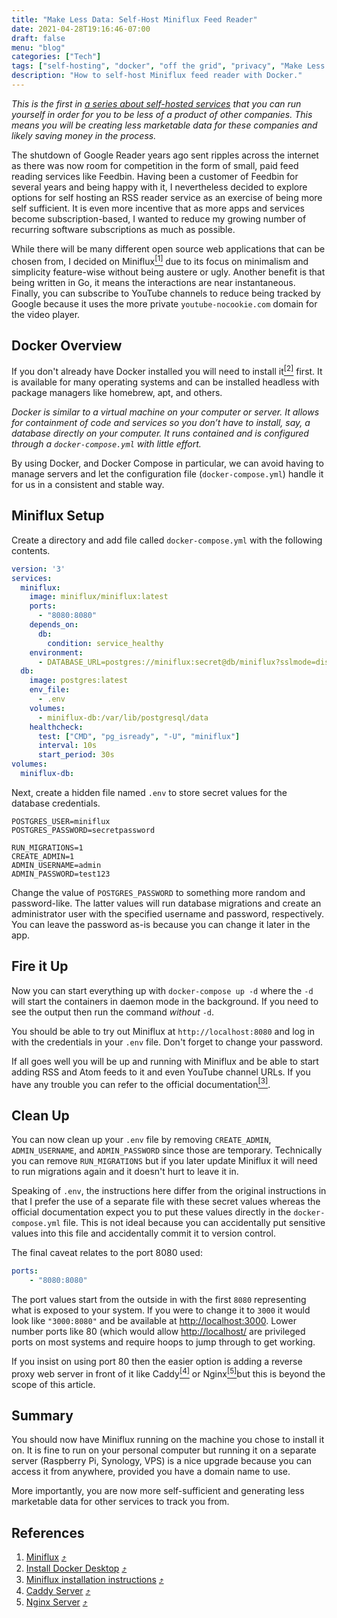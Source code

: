```yaml
---
title: "Make Less Data: Self-Host Miniflux Feed Reader"
date: 2021-04-28T19:16:46-07:00
draft: false
menu: "blog"
categories: ["Tech"]
tags: ["self-hosting", "docker", "off the grid", "privacy", "Make Less Data"]
description: "How to self-host Miniflux feed reader with Docker."
---
```


_This is the first in [a series about self-hosted services](/tags/make-less-data/) that you can run yourself in order for you to be less of a product of other companies.  This means you will be creating less marketable data for these companies and likely saving money in the process._

The shutdown of Google Reader years ago sent ripples across the internet as there was now room for competition in the form of small, paid feed reading services like Feedbin. Having been a customer of Feedbin for several years and being happy with it, I nevertheless decided to explore options for self hosting an RSS reader service as an exercise of being more self sufficient. It is even more incentive that as more apps and services become subscription-based, I wanted to reduce my growing number of recurring software subscriptions as much as possible.

While there will be many different open source web applications that can be chosen from, I decided on <span id="cite_ref_1">Miniflux</span>[<sup>[1]</sup>](#cite_note_1) due to its focus on minimalism and simplicity feature-wise without being austere or ugly. Another benefit is that being written in Go, it means the interactions are near instantaneous. Finally, you can subscribe to YouTube channels to reduce being tracked by Google because it uses the more private `youtube-nocookie.com` domain for the video player.

## Docker Overview

If you don't already have Docker installed you will need to <span id="cite_ref_2">install it</span>[<sup>[2]</sup>](#cite_note_2) first. It is available for many operating systems and can be installed headless with package managers like homebrew, apt, and others.

_Docker is similar to a virtual machine on your computer or server. It allows for containment of code and services so you don’t have to install, say, a database directly on your computer. It runs contained and is configured through a `docker-compose.yml` with little effort._

By using Docker, and Docker Compose in particular, we can avoid having to manage servers and let the configuration file (`docker-compose.yml`) handle it for us in a consistent and stable way.

## Miniflux Setup

Create a directory and add file called `docker-compose.yml` with the following contents.

```yaml
version: '3'
services:
  miniflux:
    image: miniflux/miniflux:latest
    ports:
      - "8080:8080"
    depends_on:
      db:
        condition: service_healthy
    environment:
      - DATABASE_URL=postgres://miniflux:secret@db/miniflux?sslmode=disable
  db:
    image: postgres:latest
    env_file:
      - .env
    volumes:
      - miniflux-db:/var/lib/postgresql/data
    healthcheck:
      test: ["CMD", "pg_isready", "-U", "miniflux"]
      interval: 10s
      start_period: 30s
volumes:
  miniflux-db:
```

Next, create a hidden file named `.env` to store secret values for the database credentials.

```env
POSTGRES_USER=miniflux
POSTGRES_PASSWORD=secretpassword

RUN_MIGRATIONS=1
CREATE_ADMIN=1
ADMIN_USERNAME=admin
ADMIN_PASSWORD=test123
```

Change the value of `POSTGRES_PASSWORD` to something more random and password-like. The latter values will run database migrations and create an administrator user with the specified username and password, respectively. You can leave the password as-is because you can change it later in the app.

## Fire it Up

Now you can start everything up with `docker-compose up -d` where the `-d` will start the containers in daemon mode in the background. If you need to see the output then run the command _without_ `-d`.

You should be able to try out Miniflux at `http://localhost:8080` and log in with the credentials in your `.env` file. Don't forget to change your password.

If all goes well you will be up and running with Miniflux and be able to start adding RSS and Atom feeds to it and even YouTube channel URLs. If you have any trouble you can refer to the <span id="cite_ref_3">official documentation</span>[<sup>[3]</sup>](#cite_note_3).

## Clean Up

You can now clean up your `.env` file by removing `CREATE_ADMIN`, `ADMIN_USERNAME`, and `ADMIN_PASSWORD` since those are temporary. Technically you can remove `RUN_MIGRATIONS` but if you later update Miniflux it will need to run migrations again and it doesn't hurt to leave it in.

Speaking of `.env`, the instructions here differ from the original instructions in that I prefer the use of a separate file with these secret values whereas the official documentation expect you to put these values directly in the `docker-compose.yml` file. This is not ideal because you can accidentally put sensitive values into this file and accidentally commit it to version control.

The final caveat relates to the port 8080 used:

```yaml
ports:
	- "8080:8080"
```

The port values start from the outside in with the first `8080` representing what is exposed to your system. If you were to change it to `3000` it would look like `"3000:8080"` and be available at [http://localhost:3000](http://localhost:3000). Lower number ports like 80 (which would allow [http://localhost/](http://localhost/) are privileged ports on most systems and require hoops to jump through to get working.

If you insist on using port 80 then the easier option is adding a reverse proxy web server in front of it like <span id="cite_ref_4">Caddy</span>[<sup>[4]</sup>](#cite_note_4) or <span id="cite_ref_5">Nginx</span>[<sup>[5]</sup>](#cite_note_5)but this is beyond the scope of this article.

## Summary

You should now have Miniflux running on the machine you chose to install it on. It is fine to run on your personal computer but running it on a separate server (Raspberry Pi, Synology, VPS) is a nice upgrade because you can access it from anywhere, provided you have a domain name to use.

More importantly, you are now more self-sufficient and generating less marketable data for other services to track you from.

## References

<ol>
  <li id="cite_note_1">
    <a href="https://miniflux.app/">Miniflux</a>
    <a href="#cite_ref_1" class="rl" title="Scroll up to reference">⤴️</a>
  </li>
  <li id="cite_note_2">
    <a href="https://www.docker.com/products/docker-desktop">Install Docker Desktop</a>
    <a href="#cite_ref_2" class="rl" title="Scroll up to reference">⤴️</a>
  </li>
  <li id="cite_note_3">
    <a href="https://miniflux.app/docs/installation.html#docker">Miniflux installation instructions</a>
    <a href="#cite_ref_3" class="rl" title="Scroll up to reference">⤴️</a>
  </li>
  <li id="cite_note_4">
    <a href="https://caddyserver.com/">Caddy Server</a>
    <a href="#cite_ref_4" class="rl" title="Scroll up to reference">⤴️</a>
  </li>
  <li id="cite_note_5">
    <a href="https://nginx.org/en/">Nginx Server</a>
    <a href="#cite_ref_5" class="rl" title="Scroll up to reference">⤴️</a>
  </li>
</ol>
